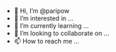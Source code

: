 - 👋 Hi, I’m @paripow
- 👀 I’m interested in ...
- 🌱 I’m currently learning ...
- 💞️ I’m looking to collaborate on ...
- 📫 How to reach me ...

<!---
paripow/paripow is a ✨ special ✨ repository because its `README.md` (this file) appears on your GitHub profile.
You can click the Preview link to take a look at your changes.
--->

